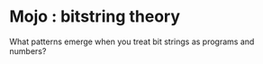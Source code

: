 Mojo : bitstring theory
=======================

What patterns emerge when you treat bit strings as programs and numbers?


